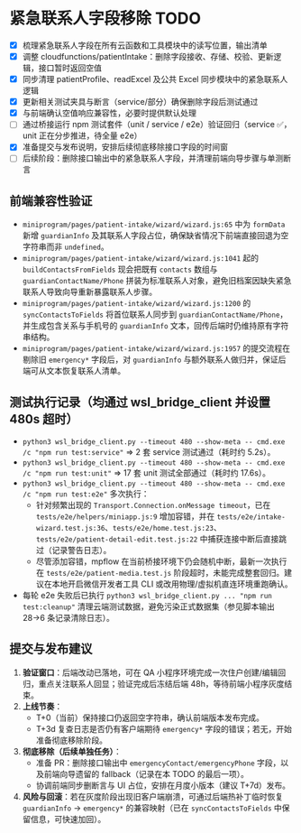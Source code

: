 # 紧急联系人字段移除 TODO

- [x] 梳理紧急联系人字段在所有云函数和工具模块中的读写位置，输出清单
- [x] 调整 cloudfunctions/patientIntake：删除字段接收、存储、校验、更新逻辑，接口暂时返回空值
- [x] 同步清理 patientProfile、readExcel 及公共 Excel 同步模块中的紧急联系人逻辑
- [x] 更新相关测试夹具与断言（service/部分）确保删除字段后测试通过
- [x] 与前端确认空值响应兼容性，必要时提供默认处理
- [ ] 通过桥接运行 npm 测试套件（unit / service / e2e）验证回归（service ✅，unit 正在分步推进，待全量 e2e）
- [x] 准备提交与发布说明，安排后续彻底移除接口字段的时间窗
- [ ] 后续阶段：删除接口输出中的紧急联系人字段，并清理前端向导步骤与单测断言

## 前端兼容性验证

- `miniprogram/pages/patient-intake/wizard/wizard.js:65` 中为 `formData` 新增 `guardianInfo` 及其联系人字段占位，确保缺省情况下前端直接回退为空字符串而非 `undefined`。
- `miniprogram/pages/patient-intake/wizard/wizard.js:1041` 起的 `buildContactsFromFields` 现会把既有 `contacts` 数组与 `guardianContactName/Phone` 拼装为标准联系人对象，避免旧档案因缺失紧急联系人导致向导重新暴露联系人步骤。
- `miniprogram/pages/patient-intake/wizard/wizard.js:1200` 的 `syncContactsToFields` 将首位联系人同步到 `guardianContactName/Phone`，并生成包含关系与手机号的 `guardianInfo` 文本，回传后端时仍维持原有字符串结构。
- `miniprogram/pages/patient-intake/wizard/wizard.js:1957` 的提交流程在剔除旧 `emergency*` 字段后，对 `guardianInfo` 与额外联系人做归并，保证后端可从文本恢复联系人清单。

## 测试执行记录（均通过 wsl_bridge_client 并设置 480s 超时）

- `python3 wsl_bridge_client.py --timeout 480 --show-meta -- cmd.exe /c "npm run test:service"` ⇒ 2 套 service 测试通过（耗时约 5.2s）。
- `python3 wsl_bridge_client.py --timeout 480 --show-meta -- cmd.exe /c "npm run test:unit"` ⇒ 17 套 unit 测试全部通过（耗时约 17.6s）。
- `python3 wsl_bridge_client.py --timeout 480 --show-meta -- cmd.exe /c "npm run test:e2e"` 多次执行：
  - 针对频繁出现的 `Transport.Connection.onMessage timeout`，已在 `tests/e2e/helpers/miniapp.js:9` 增加容错，并在 `tests/e2e/intake-wizard.test.js:36`、`tests/e2e/home.test.js:23`、`tests/e2e/patient-detail-edit.test.js:22` 中捕获连接中断后直接跳过（记录警告日志）。
  - 尽管添加容错，mpflow 在当前桥接环境下仍会随机中断，最新一次执行在 `tests/e2e/patient-media.test.js` 阶段超时，未能完成整套回归。建议在本地开启微信开发者工具 CLI 或改用物理/虚拟机直连环境重跑确认。
- 每轮 e2e 失败后已执行 `python3 wsl_bridge_client.py ... "npm run test:cleanup"` 清理云端测试数据，避免污染正式数据集（参见脚本输出 28→6 条记录清除日志）。

## 提交与发布建议

1. **验证窗口**：后端改动已落地，可在 QA 小程序环境完成一次住户创建/编辑回归，重点关注联系人回显；验证完成后冻结后端 48h，等待前端小程序灰度结束。
2. **上线节奏**：
   - T+0（当前）保持接口仍返回空字符串，确认前端版本发布完成。
   - T+3d 复查日志是否仍有客户端期待 `emergency*` 字段的错误；若无，开始准备彻底移除阶段。
3. **彻底移除（后续单独任务）**：
   - 准备 PR：删除接口输出中 `emergencyContact/emergencyPhone` 字段，以及前端向导遗留的 fallback（记录在本 TODO 的最后一项）。
   - 协调前端同步删断言与 UI 占位，安排在月度小版本（建议 T+7d）发布。
4. **风险与回滚**：若在灰度阶段出现旧客户端崩溃，可通过后端热补丁临时恢复 `guardianInfo` → `emergency*` 的兼容映射（已在 `syncContactsToFields` 中保留信息，可快速加回）。
